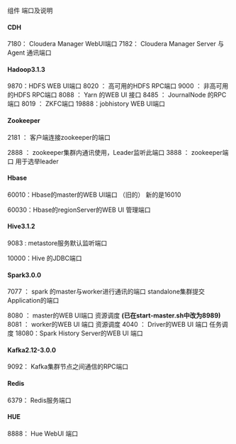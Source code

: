 组件	端口及说明

#### CDH	

7180： Cloudera Manager WebUI端口
7182： Cloudera Manager Server 与 Agent 通讯端口

#### Hadoop3.1.3	

9870：HDFS WEB UI端口
8020 ： 高可用的HDFS RPC端口
9000 ： 非高可用的HDFS RPC端口
8088 ： Yarn 的WEB UI 接口
8485 ： JournalNode 的RPC端口
8019 ： ZKFC端口
19888：jobhistory WEB UI端口

#### Zookeeper	

2181 ： 客户端连接zookeeper的端口

2888 ： zookeeper集群内通讯使用，Leader监听此端口
3888 ： zookeeper端口 用于选举leader

#### Hbase	

60010：Hbase的master的WEB UI端口 （旧的） 新的是16010

60030：Hbase的regionServer的WEB UI 管理端口

#### Hive3.1.2	

9083 : metastore服务默认监听端口

10000：Hive 的JDBC端口

#### Spark3.0.0	

7077 ： spark 的master与worker进行通讯的端口 standalone集群提交Application的端口

8080 ： master的WEB UI端口 资源调度 **(已在start-master.sh中改为8989)**
8081 ： worker的WEB UI 端口 资源调度
4040 ： Driver的WEB UI 端口 任务调度
18080：Spark History Server的WEB UI 端口

#### Kafka2.12-3.0.0	

9092： Kafka集群节点之间通信的RPC端口

#### Redis	

6379： Redis服务端口

#### HUE	

8888： Hue WebUI 端口